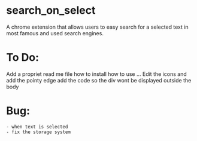 # search_on_select
A chrome extension that allows users to easy search for a selected text in most famous and used search engines.

To Do:
======
Add a propriet read me file how to install how to use ...
Edit the icons and add the pointy edge
add the code so the div wont be displayed outside the body

Bug:
====
    - when text is selected
    - fix the storage system 
